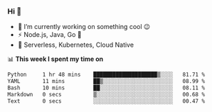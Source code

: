 ### Hi 👋

<!--
**nodejh/nodejh** is a ✨ _special_ ✨ repository because its `README.md` (this file) appears on your GitHub profile.

Here are some ideas to get you started:

- 🔭 I’m currently working on ...
- 🌱 I’m currently learning ...
- 👯 I’m looking to collaborate on ...
- 🤔 I’m looking for help with ...
- 💬 Ask me about ...
- 📫 How to reach me: ...
- 😄 Pronouns: ...
- ⚡ Fun fact: ...
-->

- 🔭 I’m currently working on something cool :wink:
- ⚡ Node.js, Java, Go :thought_balloon:
- 🤖 Serverless, Kubernetes, Cloud Native

📊 **This week I spent my time on**

<!--START_SECTION:waka-->

```txt
Python     1 hr 48 mins    ████████████████████▒░░░░   81.71 %
YAML       11 mins         ██▒░░░░░░░░░░░░░░░░░░░░░░   08.99 %
Bash       10 mins         ██░░░░░░░░░░░░░░░░░░░░░░░   08.11 %
Markdown   0 secs          ▒░░░░░░░░░░░░░░░░░░░░░░░░   00.68 %
Text       0 secs          ░░░░░░░░░░░░░░░░░░░░░░░░░   00.47 %
```

<!--END_SECTION:waka-->


<!--
:traffic_light: **Visitors**

![visitors](https://visitor-badge.glitch.me/badge?page_id=nodejh.nodejh)
-->
